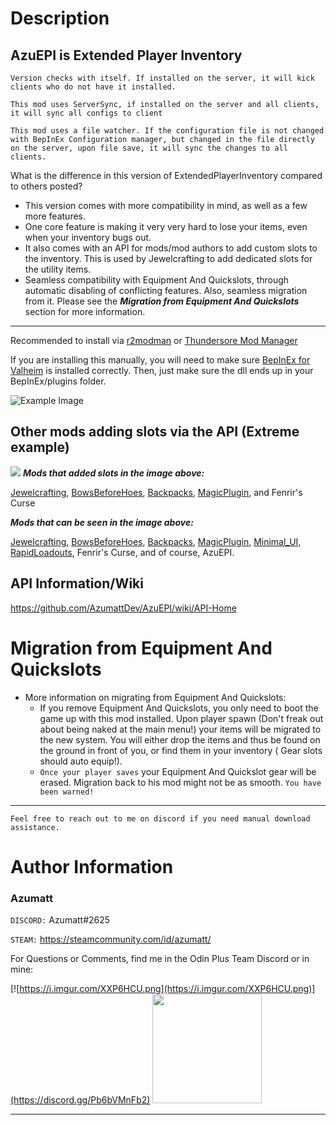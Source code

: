 # Description

## AzuEPI is Extended Player Inventory

`Version checks with itself. If installed on the server, it will kick clients who do not have it installed.`

`This mod uses ServerSync, if installed on the server and all clients, it will sync all configs to client`

`This mod uses a file watcher. If the configuration file is not changed with BepInEx Configuration manager, but changed in the file directly on the server, upon file save, it will sync the changes to all clients.`

What is the difference in this version of ExtendedPlayerInventory compared to others posted?

* This version comes with more compatibility in mind, as well as a few more features.
* One core feature is making it very very hard to lose your items, even when your inventory bugs out.
* It also comes with an API for mods/mod authors to add custom slots to the inventory. This is used by Jewelcrafting to
  add dedicated slots for the utility items.
* Seamless compatibility with Equipment And Quickslots, through automatic disabling of conflicting features. Also,
  seamless migration from it. Please see the **_Migration from Equipment And Quickslots_** section for more information.

---

Recommended to install via [r2modman](https://valheim.thunderstore.io/package/ebkr/r2modman/)
or [Thundersore Mod Manager](https://www.overwolf.com/app/Thunderstore-Thunderstore_Mod_Manager)

If you are installing this manually, you will need to make
sure [BepInEx for Valheim](https://valheim.thunderstore.io/package/denikson/BepInExPack_Valheim/) is installed
correctly. Then, just make sure the dll ends up in your BepInEx/plugins folder.

![](https://i.imgur.com/vkGrXTg.png "Example Image")

## Other mods adding slots via the API (Extreme example)

![](https://i.imgur.com/t0upUgs.png)
_**Mods that added slots in the image above:**_

[Jewelcrafting](https://valheim.thunderstore.io/package/Smoothbrain/Jewelcrafting/),  [BowsBeforeHoes](https://valheim.thunderstore.io/package/Azumatt/BowsBeforeHoes/), [Backpacks](https://valheim.thunderstore.io/package/Smoothbrain/Backpacks/), [MagicPlugin](https://valheim.thunderstore.io/package/blacks7ar/MagicPlugin/),
and Fenrir's Curse

**_Mods that can be seen in the image above:_**

[Jewelcrafting](https://valheim.thunderstore.io/package/Smoothbrain/Jewelcrafting/), [BowsBeforeHoes](https://valheim.thunderstore.io/package/Azumatt/BowsBeforeHoes/), [Backpacks](https://valheim.thunderstore.io/package/Smoothbrain/Backpacks/), [MagicPlugin](https://valheim.thunderstore.io/package/blacks7ar/MagicPlugin/),
[Minimal_UI](https://valheim.thunderstore.io/package/Azumatt/Minimal_UI/), [RapidLoadouts](https://valheim.thunderstore.io/package/Azumatt/RapidLoadouts/),
Fenrir's
Curse,
and of course, AzuEPI.

## API Information/Wiki

https://github.com/AzumattDev/AzuEPI/wiki/API-Home

# Migration from Equipment And Quickslots

* More information on migrating from Equipment And Quickslots:
    * If you remove Equipment And Quickslots, you only need to boot the game up with this mod installed. Upon player
      spawn (Don't freak out about being naked at the main menu!) your items will be migrated to the new system. You
      will either drop the items and thus be found on the ground in front of you, or find them in your inventory (
      Gear slots should auto equip!).
    * `Once your player saves` your Equipment And Quickslot gear will be erased. Migration back to his mod might not
      be as smooth. `You have been warned!`

---

`Feel free to reach out to me on discord if you need manual download assistance.`

# Author Information

### Azumatt

`DISCORD:` Azumatt#2625

`STEAM:` https://steamcommunity.com/id/azumatt/

For Questions or Comments, find me in the Odin Plus Team Discord or in mine:

[![https://i.imgur.com/XXP6HCU.png](https://i.imgur.com/XXP6HCU.png)](https://discord.gg/Pb6bVMnFb2)
<a href="https://discord.gg/pdHgy6Bsng"><img src="https://i.imgur.com/Xlcbmm9.png" href="https://discord.gg/pdHgy6Bsng" width="175" height="175"></a>
***